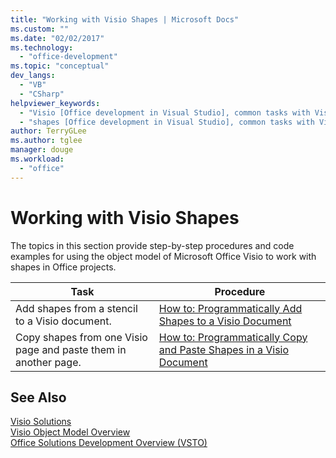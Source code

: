 ```yaml
---
title: "Working with Visio Shapes | Microsoft Docs"
ms.custom: ""
ms.date: "02/02/2017"
ms.technology: 
  - "office-development"
ms.topic: "conceptual"
dev_langs: 
  - "VB"
  - "CSharp"
helpviewer_keywords: 
  - "Visio [Office development in Visual Studio], common tasks with Visio shapes"
  - "shapes [Office development in Visual Studio], common tasks with Visio shapes"
author: TerryGLee
ms.author: tglee
manager: douge
ms.workload: 
  - "office"
---
```

# Working with Visio Shapes
  The topics in this section provide step-by-step procedures and code examples for using the object model of Microsoft Office Visio to work with shapes in Office projects.  
  
|Task|Procedure|  
|----------|---------------|  
|Add shapes from a stencil to a Visio document.|[How to: Programmatically Add Shapes to a Visio Document](../vsto/how-to-programmatically-add-shapes-to-a-visio-document.md)|  
|Copy shapes from one Visio page and paste them in another page.|[How to: Programmatically Copy and Paste Shapes in a Visio Document](../vsto/how-to-programmatically-copy-and-paste-shapes-in-a-visio-document.md)|  
  
## See Also  
 [Visio Solutions](../vsto/visio-solutions.md)   
 [Visio Object Model Overview](../vsto/visio-object-model-overview.md)   
 [Office Solutions Development Overview &#40;VSTO&#41;](../vsto/office-solutions-development-overview-vsto.md)  
  
  